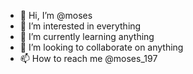 - 👋 Hi, I’m @moses
- 👀 I’m interested in everything
- 🌱 I’m currently learning anything
- 💞️ I’m looking to collaborate on anything
- 📫 How to reach me @moses_197

<!---
moses197/moses197 is a ✨ special ✨ repository because its `README.md` (this file) appears on your GitHub profile.
You can click the Preview link to take a look at your changes.
--->
